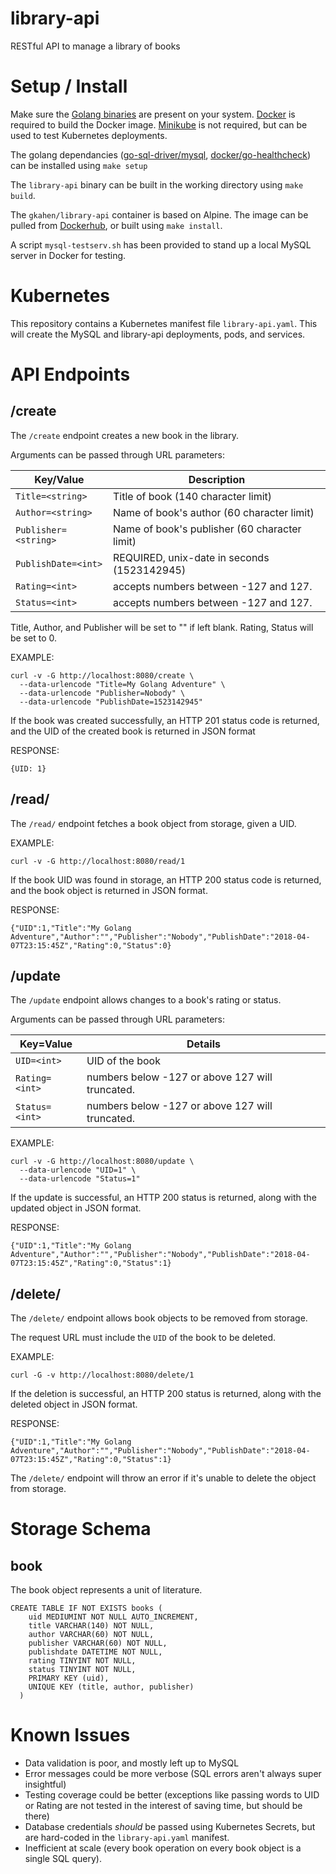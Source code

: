 # library-api
RESTful API to manage a library of books

# Setup / Install
Make sure the [Golang binaries](https://golang.org/doc/install) are present on your system.
[Docker](https://docs.docker.com/install/) is required to build the Docker image.
[Minikube](https://kubernetes.io/docs/tasks/tools/install-minikube) is not required, but can be used to test Kubernetes deployments.

The golang dependancies ([go-sql-driver/mysql](https://github.com/docker/go-healthcheck), [docker/go-healthcheck](https://github.com/docker/go-healthcheck)) can be installed using `make setup`

The `library-api` binary can be built in the working directory using `make build`.

The `gkahen/library-api` container is based on Alpine. The image can be pulled from [Dockerhub](https://hub.docker.com/r/gkahen/library-api/), or built using `make install`.

A script `mysql-testserv.sh` has been provided to stand up a local MySQL server in Docker for testing.

# Kubernetes
This repository contains a Kubernetes manifest file `library-api.yaml`. This will create the MySQL and library-api deployments, pods, and services.

# API Endpoints
## /create
The `/create` endpoint creates a new book in the library.

Arguments can be passed through URL parameters:

|Key/Value|Description|
|---------|-----------|
`Title=<string>` | Title of book (140 character limit)
`Author=<string>` | Name of book's author (60 character limit)
`Publisher=<string>` | Name of book's publisher (60 character limit)
`PublishDate=<int>` | REQUIRED, unix-date in seconds (1523142945)
`Rating=<int>` | accepts numbers between -127 and 127.
`Status=<int>` | accepts numbers between -127 and 127.

Title, Author, and Publisher will be set to "" if left blank. Rating, Status will be set to 0.

EXAMPLE:

```
curl -v -G http://localhost:8080/create \
  --data-urlencode "Title=My Golang Adventure" \
  --data-urlencode "Publisher=Nobody" \
  --data-urlencode "PublishDate=1523142945"
```

If the book was created successfully, an HTTP 201 status code is returned, and the UID of the created book is returned in JSON format

RESPONSE:

```
{UID: 1}
```

## /read/
The `/read/` endpoint fetches a book object from storage, given a UID.

EXAMPLE:

```
curl -v -G http://localhost:8080/read/1
```

If the book UID was found in storage, an HTTP 200 status code is returned, and the book object is returned in JSON format.

RESPONSE:

```
{"UID":1,"Title":"My Golang Adventure","Author":"","Publisher":"Nobody","PublishDate":"2018-04-07T23:15:45Z","Rating":0,"Status":0}
```

## /update
The `/update` endpoint allows changes to a book's rating or status.

Arguments can be passed through URL parameters:

|Key=Value|Details|
|---------|-------|
`UID=<int>`    | UID of the book
`Rating=<int>` | numbers below -127 or above 127 will truncated.
`Status=<int>` | numbers below -127 or above 127 will truncated.

EXAMPLE:

```
curl -v -G http://localhost:8080/update \
  --data-urlencode "UID=1" \
  --data-urlencode "Status=1"
```

If the update is successful, an HTTP 200 status is returned, along with the updated object in JSON format.

RESPONSE:

```
{"UID":1,"Title":"My Golang Adventure","Author":"","Publisher":"Nobody","PublishDate":"2018-04-07T23:15:45Z","Rating":0,"Status":1}
```

## /delete/
The `/delete/` endpoint allows book objects to be removed from storage.

The request URL must include the `UID` of the book to be deleted.

EXAMPLE:

```
curl -G -v http://localhost:8080/delete/1
```

If the deletion is successful, an HTTP 200 status is returned, along with the deleted object in JSON format.

RESPONSE:

```
{"UID":1,"Title":"My Golang Adventure","Author":"","Publisher":"Nobody","PublishDate":"2018-04-07T23:15:45Z","Rating":0,"Status":1}
```

The `/delete/` endpoint will throw an error if it's unable to delete the object from storage.

# Storage Schema
## book
The book object represents a unit of literature.

```
CREATE TABLE IF NOT EXISTS books (
    uid MEDIUMINT NOT NULL AUTO_INCREMENT,
    title VARCHAR(140) NOT NULL,
    author VARCHAR(60) NOT NULL,
    publisher VARCHAR(60) NOT NULL,
    publishdate DATETIME NOT NULL,
    rating TINYINT NOT NULL,
    status TINYINT NOT NULL,
    PRIMARY KEY (uid),
    UNIQUE KEY (title, author, publisher)
  )
```

# Known Issues
* Data validation is poor, and mostly left up to MySQL
* Error messages could be more verbose (SQL errors aren't always super insightful)
* Testing coverage could be better (exceptions like passing words to UID or Rating are not tested in the interest of saving time, but should be there)
* Database credentials _should_ be passed using Kubernetes Secrets, but are hard-coded in the `library-api.yaml` manifest.
* Inefficient at scale (every book operation on every book object is a single SQL query).
